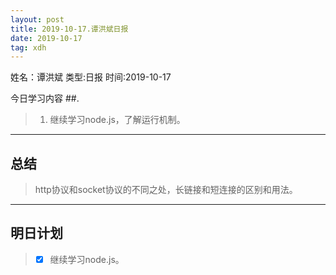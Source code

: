 ```yaml
---
layout: post
title: 2019-10-17.谭洪斌日报
date: 2019-10-17
tag: xdh
---
```


姓名：谭洪斌
类型:日报
时间:2019-10-17

今日学习内容 ##.  

>1. 继续学习node.js，了解运行机制。
>

* * *
## 总结 ##
> http协议和socket协议的不同之处，长链接和短连接的区别和用法。
* * *
## 明日计划 ##
> - [x] 继续学习node.js。

